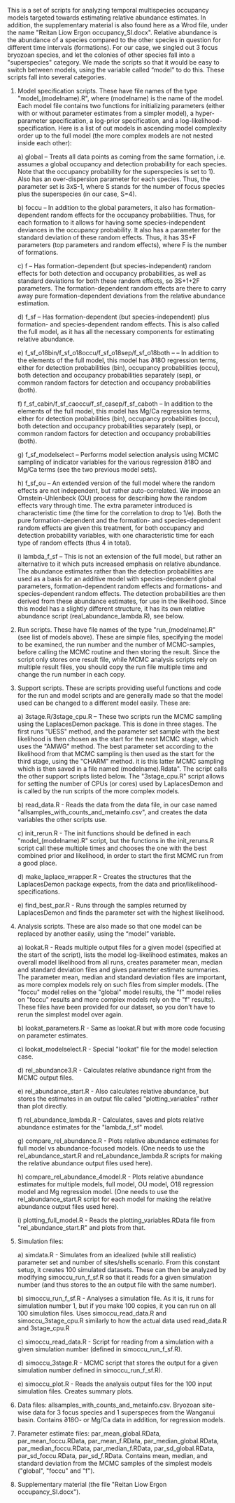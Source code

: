 This is a set of scripts for analyzing temporal multispecies occupancy models targeted towards estimating relative abundance estimates. In addition, the supplementary material is also found here as a Wrod file, under the name "Reitan Liow Ergon occupancy_SI.docx". Relative abundance is the abundance of a species compared to the other species in question for different time intervals (formations). For our case, we singled out 3 focus bryozoan species, and let the colonies of other species fall into a "superspecies" category. We made the scripts so that it would be easy to switch between models, using the variable called “model” to do this. These scripts fall into several categories.

1. Model specification scripts. These have file names of the type "model_(modelname).R", where (modelname) is the name of the model. Each model file contains two functions for initializing parameters (either with or without parameter estimates from a simpler model), a hyper-parameter specification, a log-prior specification, and a log-likelihood-specification. Here is a list of out models in ascending model complexity order up to the full model (the more complex models are not nested inside each other):

      a) global – Treats all data points as coming from the same formation, i.e. assumes a global occupancy and detection probability for each species. Note that the occupancy probability for the superspecies is set to 1). Also has an over-dispersion parameter for each species. Thus, the parameter set is 3xS-1, where S stands for the number of focus species plus the superspecies (in our case, S=4). 

      b) foccu – In addition to the global parameters, it also has formation-dependent random effects for the occupancy probabilities. Thus, for each formation to it allows for having some species-independent deviances in the occupancy probability. It also has a parameter for the standard deviation of these random effects. Thus, it has 3S+F parameters (top parameters and random effects), where F is the number of formations.  

      c) f – Has formation-dependent (but species-independent) random effects for both detection and occupancy probabilities, as well as standard deviations for both these random effects, so 3S+1+2F parameters. The formation-dependent random effects are there to carry away pure formation-dependent deviations from the relative abundance estimation.

      d) f_sf – Has formation-dependent (but species-independent) plus formation- and species-dependent random effects. This is also called the full model, as it has all the necessary components for estimating relative abundance. 

      e) f_sf_o18bin/f_sf_o18occu/f_sf_o18sep/f_sf_o18both – – In addition to the elements of the full  model, this model has ∂18O regression terms, either for detection probabilities (bin), occupancy probabilities (occu), both detection and occupancy probabilities separately (sep), or common random factors for detection and occupancy probabilities (both). 

      f) f_sf_cabin/f_sf_caoccu/f_sf_casep/f_sf_caboth – In addition to the elements of the full  model, this model has Mg/Ca regression terms, either for detection probabilities (bin), occupancy probabilities (occu), both detection and occupancy probabilities separately (sep), or common random factors for detection and occupancy probabilities (both). 

      g) f_sf_modelselect – Performs model selection analysis using MCMC sampling of indicator variables for the various regression ∂18O and Mg/Ca terms (see the two previous model sets).

      h) f_sf_ou – An extended version of the full model where the random effects are not independent, but rather auto-correlated. We impose an Ornstein-Uhlenbeck (OU) process for describing how the random effects vary through time. The extra parameter introduced is characteristic time (the time for the correlation to drop to 1/e). Both the pure formation-dependent and the formation- and species-dependent random effects are given this treatment, for both occupancy and detection probability variables, with one characteristic time for each type of random effects (thus 4 in total). 

      i) lambda_f_sf – This is not an extension of the full model, but rather an alternative to it which puts increased emphasis on relative abundance. The abundance estimates rather than the detection probabilities are used as a basis for an additive model with species-dependent global parameters, formation-dependent random effects and formations- and species-dependent random effects. The detection probabilities are then derived from these abundance estimates, for use in the likelihood. Since this model has a slightly different structure, it has its own relative abundance script (real_abundance_lambda.R), see below.


2. Run scripts. These have file names of the type "run_(modelname).R" (see list of models above). These are simple files, specifying the model to be examined, the run number and the number of MCMC-samples, before calling the MCMC routine and then storing the result. Since the script only stores one result file, while MCMC analysis scripts rely on multiple result files, you should copy the run file multiple time and change the run number in each copy. 


3. Support scripts. These are scripts providing useful functions and code for the run and model scripts and are generally made so that the model used can be changed to a different model easily. These are:

      a) 3stage.R/3stage_cpu.R – These two scripts run the MCMC sampling using the LaplacesDemon package. This is done in three stages. The first runs "UESS" method, and the parameter set sample with the best likelihood is then chosen as the start for the next MCMC stage, which uses the "AMWG" method. The best parameter set according to the likelihood from that MCMC sampling is then used as the start for the third stage, using the "CHARM" method. it is this latter MCMC sampling which is then saved in a file named (modelname).Rdata". The script calls the other support scripts listed below. The "3stage_cpu.R" script allows for setting the number of CPUs (or cores) used by LaplacesDemon and is called by the run scripts of the more complex models.

      b) read_data.R - Reads the data from the data file, in our case named "allsamples_with_counts_and_metainfo.csv", and creates the data variables the other scripts use.

      c) init_rerun.R - The init functions should be defined in each "model_(modelname).R" script, but the functions in the init_reruns.R script call these multiple times and chooses the one with the best combined prior and likelihood, in order to start the first MCMC run from a good place.

      d) make_laplace_wrapper.R - Creates the structures that the LaplacesDemon package expects, from the data and prior/likelihood-specifications.

      e) find_best_par.R - Runs through the samples returned by LaplacesDemon and finds the parameter set with the highest likelihood.


4. Analysis scripts. These are also made so that one model can be replaced by another easily, using the “model” variable.

      a) lookat.R - Reads multiple output files for a given model (specified at the start of the script), lists the model log-likelihood estimates, makes an overall model likelihood from all runs, creates parameter mean, median and standard deviation files and gives parameter estimate summaries. The parameter mean, median and standard deviation files are important, as more complex models rely on such files from simpler models. (The "foccu" model relies on the "global" model results, the "f" model relies on "foccu" results and more complex models rely on the "f" results). These files have been provided for our dataset, so you don't have to rerun the simplest model over again.

      b) lookat_parameters.R - Same as lookat.R but with more code focusing on parameter estimates.

      c) lookat_modelselect.R - Special "lookat" file for the model selection case.

      d) rel_abundance3.R - Calculates relative abundance right from the MCMC output files.

      e) rel_abundance_start.R - Also calculates relative abundance, but stores the estimates in an output file called "plotting_variables" rather than plot directly.

      f) rel_abundance_lambda.R - Calculates, saves and plots relative abundance estimates for the "lambda_f_sf" model.

      g) compare_rel_abundance.R - Plots relative abundance estimates for full model vs abundance-focused models. (One needs to use the rel_abundance_start.R and rel_abundance_lambda.R scripts for making the relative abundance output files used here).
      
      h) compare_rel_abundance_4model.R - Plots relative abundance estimates for multiple models, full model, OU model, O18 regression model and Mg regression model. (One needs to use the rel_abundance_start.R script for each model for making the relative abundance output files used here).

      i) plotting_full_model.R - Reads the plotting_variables.RData file from "rel_abundance_start.R" and plots from that.


5. Simulation files:

      a) simdata.R - Simulates from an idealized (while still realistic) parameter set and number of sites/shells scenario. From this constant setup, it creates 100 simulated datasets. These can then be analyzed by modifying simoccu_run_f_sf.R so that it reads for a given simulation number (and thus stores to the an output file with the same number).
      
      b) simoccu_run_f_sf.R - Analyses a simulation file. As it is, it runs for simulation number 1, but if you make 100 copies, it you can run on all 100 simulation files. Uses simoccu_read_data.R and simoccu_3stage_cpu.R similarly to how the actual data used read_data.R and 3stage_cpu.R 
      
      c) simoccu_read_data.R - Script for reading from a simulation with a given simulation number (defined in simoccu_run_f_sf.R).
      
      d) simoccu_3stage.R - MCMC script that stores the output for a given simulation number defined in simoccu_run_f_sf.R).

      e) simoccu_plot.R - Reads the analysis output files for the 100 input simulation files. Creates summary plots.
      
      
6. Data files: allsamples_with_counts_and_metainfo.csv. Bryozoan site-wise data for 3 focus species and 1 superspeces from the Wanganui basin. Contains ∂18O- or Mg/Ca data in addition, for regression models.


7. Parameter estimate files: par_mean_global.RData, par_mean_foccu.RData, par_mean_f.RData, par_median_global.RData, par_median_foccu.RData, par_median_f.RData, par_sd_global.RData, par_sd_foccu.RData, par_sd_f.RData. Contains mean, median, and standard deviation from the MCMC samples of the simplest models ("global", "foccu" and "f").

8. Supplementary material (the file "Reitan Liow Ergon occupancy_SI.docx").

